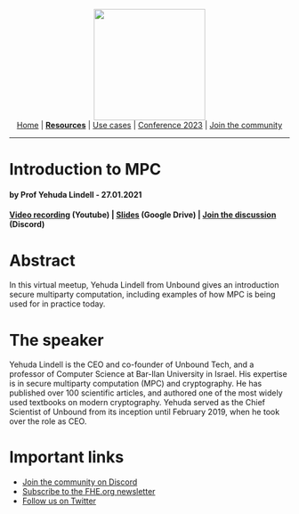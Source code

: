 <!-- Main header navigation -->
<p align="center">
  <img width="200" src="https://user-images.githubusercontent.com/5758427/180978488-db825482-5a58-4c7c-9589-c494a6f0be04.png"><br/>
  <a href="https://fhe-org.github.io">Home</a> | <a href="https://fhe-org.github.io/resources"><b>Resources</b></a> | <a href="https://fhe-org.github.io/use-cases">Use cases</a> | <a href="https://fhe-org.github.io/conferences/conference-2023/home">Conference 2023</a> | <a href="https://fhe-org.github.io/community">Join the community</a>
</p>
<hr/>
<!-- /Main header navigation -->

# Introduction to MPC
#### by Prof Yehuda Lindell - 27.01.2021

#### <a href="https://www.youtube.com/watch?v=aDL_KScy6hA">Video recording</a> (Youtube) | <a href="https://cdn.fhe.org/slides/intrompc-zama-webinar-january-2021.pdf">Slides</a> (Google Drive) | <a href="https://discord.fhe.org">Join the discussion</a> (Discord)

# Abstract
In this virtual meetup, Yehuda Lindell from Unbound gives an introduction secure multiparty computation, including examples of how MPC is being used for in practice today.

# The speaker
Yehuda Lindell is the CEO and co-founder of Unbound Tech, and a professor of Computer Science at Bar-Ilan University in Israel. His expertise is in secure multiparty computation (MPC) and cryptography. He has published over 100 scientific articles, and authored one of the most widely used textbooks on modern cryptography. Yehuda served as the Chief Scientist of Unbound from its inception until February 2019, when he took over the role as CEO.

# Important links
- <a href="https://discord.fhe.org">Join the community on Discord</a>
- <a href="https://fheorg.substack.com">Subscribe to the FHE.org newsletter</a>
- <a href="https://twitter.com/fhe_org">Follow us on Twitter</a>

